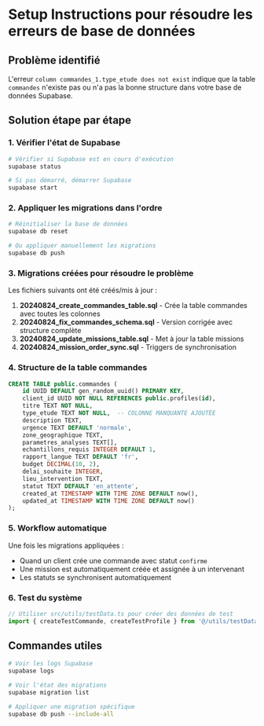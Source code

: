 # Setup Instructions pour résoudre les erreurs de base de données

## Problème identifié
L'erreur `column commandes_1.type_etude does not exist` indique que la table `commandes` n'existe pas ou n'a pas la bonne structure dans votre base de données Supabase.

## Solution étape par étape

### 1. Vérifier l'état de Supabase
```bash
# Vérifier si Supabase est en cours d'exécution
supabase status

# Si pas démarré, démarrer Supabase
supabase start
```

### 2. Appliquer les migrations dans l'ordre
```bash
# Réinitialiser la base de données
supabase db reset

# Ou appliquer manuellement les migrations
supabase db push
```

### 3. Migrations créées pour résoudre le problème

Les fichiers suivants ont été créés/mis à jour :

1. **20240824_create_commandes_table.sql** - Crée la table commandes avec toutes les colonnes
2. **20240824_fix_commandes_schema.sql** - Version corrigée avec structure complète
3. **20240824_update_missions_table.sql** - Met à jour la table missions
4. **20240824_mission_order_sync.sql** - Triggers de synchronisation

### 4. Structure de la table commandes
```sql
CREATE TABLE public.commandes (
    id UUID DEFAULT gen_random_uuid() PRIMARY KEY,
    client_id UUID NOT NULL REFERENCES public.profiles(id),
    titre TEXT NOT NULL,
    type_etude TEXT NOT NULL,  -- COLONNE MANQUANTE AJOUTÉE
    description TEXT,
    urgence TEXT DEFAULT 'normale',
    zone_geographique TEXT,
    parametres_analyses TEXT[],
    echantillons_requis INTEGER DEFAULT 1,
    rapport_langue TEXT DEFAULT 'fr',
    budget DECIMAL(10, 2),
    delai_souhaite INTEGER,
    lieu_intervention TEXT,
    statut TEXT DEFAULT 'en_attente',
    created_at TIMESTAMP WITH TIME ZONE DEFAULT now(),
    updated_at TIMESTAMP WITH TIME ZONE DEFAULT now()
);
```

### 5. Workflow automatique
Une fois les migrations appliquées :
- Quand un client crée une commande avec statut `confirme`
- Une mission est automatiquement créée et assignée à un intervenant
- Les statuts se synchronisent automatiquement

### 6. Test du système
```typescript
// Utiliser src/utils/testData.ts pour créer des données de test
import { createTestCommande, createTestProfile } from '@/utils/testData';
```

## Commandes utiles
```bash
# Voir les logs Supabase
supabase logs

# Voir l'état des migrations
supabase migration list

# Appliquer une migration spécifique
supabase db push --include-all
```
